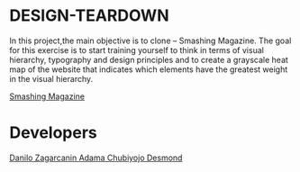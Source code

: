 # DESIGN-TEARDOWN

In this  project,the main objective is to clone  – Smashing Magazine. The goal for this exercise is to start training yourself to think in terms of visual hierarchy, typography and design principles and to create a grayscale heat map of the website that indicates which elements have the greatest weight in the visual hierarchy.

[Smashing Magazine ](https://smashingmagazine.com)

# Developers
[Danilo Zagarcanin ](https://github.com/danilozag1992)
[Adama Chubiyojo Desmond](https://github.com/kobiyoyo)
